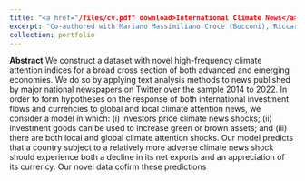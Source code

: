 ```yaml
---
title: "<a href="/files/cv.pdf" download>International Climate News</a>"
excerpt: "Co-authored with Mariano Massimiliano Croce (Bocconi), Riccardo Colacito (UNC), and Maria Jose  Arteaga-Garavito (Bocconi). [SSRN link here](https://papers.ssrn.com/sol3/papers.cfm?abstract_id=4713016)"
collection: portfolio
---
```


**Abstract** We construct a dataset with novel high-frequency climate attention indices for a broad
cross section of both advanced and emerging economies. We do so by applying text
analysis methods to news published by major national newspapers on Twitter over the
sample 2014 to 2022. In order to form hypotheses on the response of both international
investment flows and currencies to global and local climate attention news, we consider
a model in which: (i) investors price climate news shocks; (ii) investment goods can
be used to increase green or brown assets; and (iii) there are both local and global
climate attention shocks. Our model predicts that a country subject to a relatively
more adverse climate news shock should experience both a decline in its net exports
and an appreciation of its currency. Our novel data cofirm these predictions
